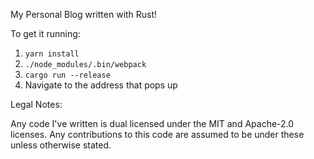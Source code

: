 My Personal Blog written with Rust!

To get it running:

1. `yarn install`
2. `./node_modules/.bin/webpack`
3. `cargo run --release`
4. Navigate to the address that pops up

Legal Notes:

Any code I've written is dual licensed under the MIT and Apache-2.0
licenses. Any contributions to this code are assumed to be under these
unless otherwise stated.
